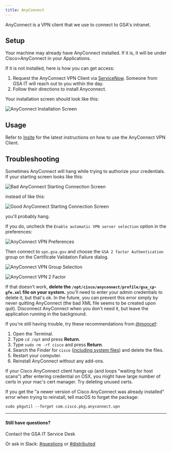 ```yaml
---
title: AnyConnect
---
```


AnyConnect is a VPN client that we use to connect to GSA's intranet.

## Setup

Your machine may already have AnyConnect installed. If it is, it will be under Cisco>AnyConnect in your Applications.

If it is not installed, here is how you can get access:

1. Request the AnyConnect VPN Client via [ServiceNow](https://gsa.service-now.com/sp?id=sc_cat_item&sys_id=1bfdfdca78d3a400ce3ddff91a64940b&sysparm_category=b628125b7cec0100a6e757fe35f45fb8). Someone from GSA IT will reach out to you within the day.
2. Follow their directions to install Anyconnect.

Your installation screen should look like this:

![AnyConnect Installation Screen]({{site.baseurl}}/images/anyconnect/1.png)

## Usage

Refer to [Insite](https://preview-insite.gsa.gov/employee-resources/information-technology/do-it-yourself-self-help/telework-technology/virtual-private-network-vpn/vpn-to-mac-os-quick-setup#connect) for the latest instructions on how to use the AnyConnect VPN Client. 

## Troubleshooting

Sometimes AnyConnect will hang while trying to authorize your credentials. If your starting screen looks like this:

 ![Bad AnyConnect Starting Connection Screen]({{site.baseurl}}/images/anyconnect/bad.png)

 instead of like this:

 ![Good AnyConnect Starting Connection Screen]({{site.baseurl}}/images/anyconnect/good.png)

 you'll probably hang.

 If you do, uncheck the `Enable automatic VPN server selection` option in the preferences:

 ![AnyConnect VPN Preferences]({{site.baseurl}}/images/anyconnect/preferences.png)

Then connect to `vpn.gsa.gov` and choose the `GSA 2 factor Authentication` group on the Certificate Validation Failure dialog.

 ![AnyConnect VPN Group Selection]({{site.baseurl}}/images/anyconnect/certfailure1.png)

 ![AnyConnect VPN 2 Factor]({{site.baseurl}}/images/anyconnect/certfailure2.png)

 If that doesn't work, **delete the `/opt/cisco/anyconnect/profile/gsa_cp-gfe.xml` file on your system.** you'll need to enter your admin credentials to delete it, but that's ok. In the future, you can prevent this error simply by never quitting AnyConnect (the bad XML file seems to be created upon quit). Disconnect AnyConnect when you don't need it, but leave the application running in the background.

If you're still having trouble, try these recommendations from [@moncef](https://gsa-tts.slack.com/team/moncef):

1. Open the Terminal.
2. Type `cd /opt` and press **Return**.
3. Type `sudo rm -rf cisco` and press **Return**.
4. Search the Finder for `cisco` ([including system files](https://support.apple.com/en-us/HT202121)) and delete the files.
5. Restart your computer.
6. Reinstall AnyConnect without any add-ons.

If your Cisco AnyConnect client hangs up (and loops "waiting for host scans") after entering credential on OSX, you might have large number of certs in your mac's cert manager. Try deleting unused certs.  

If you get the "a newer version of Cisco AnyConnect was already installed" error when trying to reinstall, tell macOS to forget the package:

```
sudo pkgutil --forget com.cisco.pkg.anyconnect.vpn
```

---

#### Still have questions?

Contact the GSA IT Service Desk 

Or ask in Slack: [#questions](https://gsa-tts.slack.com/messages/questions/) or [#distributed](https://gsa-tts.slack.com/messages/distributed/)
